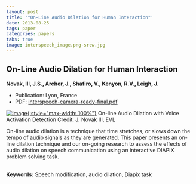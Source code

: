 ```yaml
---
layout: post
title: '"On-Line Audio Dilation for Human Interaction"'
date: 2013-08-25
tags: paper
categories: papers
tabs: true
image: interspeech_image.png-srcw.jpg
---
```


## On-Line Audio Dilation for Human Interaction
**Novak, III, J.S., Archer, J., Shafiro, V., Kenyon, R.V., Leigh, J.**
- Publication: Lyon, France
- PDF: [interspeech-camera-ready-final.pdf](/documents/interspeech-camera-ready-final.pdf)


[![image](https://www.evl.uic.edu/output/originals/interspeech_image.png-srcw.jpg){:style="max-width: 100%"}](https://www.evl.uic.edu/output/originals/interspeech_image.png-srcw.jpg)
On-line Audio Dilation with Voice Activation Detection
Credit: J. Novak III, EVL

On-line audio dilation is a technique that time stretches, or slows down the tempo of audio signals as they are generated. This paper presents an on-line dilation technique and our on-going research to assess the effects of audio dilation on speech communication using an interactive DIAPIX problem solving task.<br><br>

<strong>Keywords:</strong> Speech modification, audio dilation, Diapix task